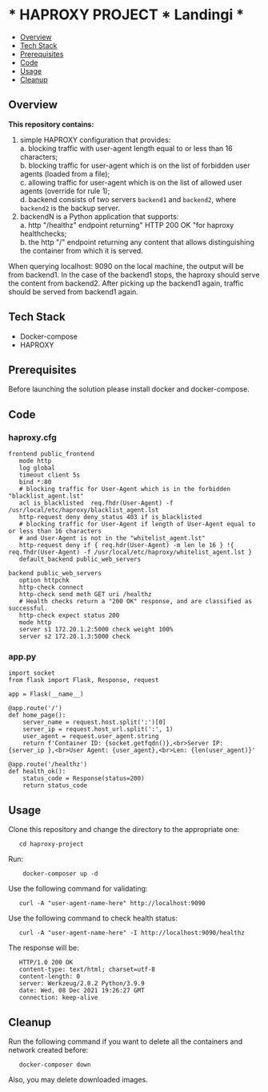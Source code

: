 #  * HAPROXY PROJECT * Landingi *

   * [Overview](#overview)
   * [Tech Stack](#tech-stack)
   * [Prerequisites](#prerequisites)
   * [Code](#code) 
   * [Usage](#usage)
   * [Cleanup](#cleanup)

## Overview
<b>This repository contains:</b><br>
  1. simple HAPROXY configuration that provides:<br>
    a. blocking traffic with user-agent length equal to or less than 16 characters;<br>
    b. blocking traffic for user-agent which is on the list of forbidden user agents (loaded from a file); <br>
    c. allowing traffic for user-agent which is on the list of allowed user agents (override for rule 1);<br>
    d. backend consists of two servers `backend1` and `backend2`, where `backend2` is the backup server.<br>
  2. backendN is a Python application that supports:<br>
    a. http "/healthz" endpoint returning" HTTP 200 OK "for haproxy healthchecks;<br>
    b. the http "/" endpoint returning any content that allows distinguishing the container from which it is served.<br>

When querying localhost: 9090 on the local machine, the output will be from backend1.
In the case of the backend1 stops, the haproxy should serve the content from backend2.
After picking up the backend1 again, traffic should be served from backend1 again. 

## Tech Stack
* Docker-compose
* HAPROXY

## Prerequisites
Before launching the solution please install docker and docker-compose.

## Code
### haproxy.cfg

```shell
frontend public_frontend
   mode http
   log global
   timeout client 5s
   bind *:80
   # blocking traffic for User-Agent which is in the forbidden "blacklist_agent.lst"
   acl is_blacklisted  req.fhdr(User-Agent) -f /usr/local/etc/haproxy/blacklist_agent.lst 
   http-request deny deny_status 403 if is_blacklisted
   # blocking traffic for User-Agent if length of User-Agent equal to or less than 16 characters 
   # and User-Agent is not in the "whitelist_agent.lst"
   http-request deny if { req.hdr(User-Agent) -m len le 16 } !{ req.fhdr(User-Agent) -f /usr/local/etc/haproxy/whitelist_agent.lst }
   default_backend public_web_servers

backend public_web_servers
   option httpchk
   http-check connect
   http-check send meth GET uri /healthz
   # Health checks return a "200 OK" response, and are classified as successful.
   http-check expect status 200
   mode http
   server s1 172.20.1.2:5000 check weight 100%
   server s2 172.20.1.3:5000 check
```
### app.py

```shell
import socket
from flask import Flask, Response, request

app = Flask(__name__)

@app.route('/')
def home_page():
    server_name = request.host.split(':')[0]
    server_ip = request.host_url.split(':', 1)
    user_agent = request.user_agent.string
    return f'Container ID: {socket.getfqdn()},<br>Server IP: {server_ip },<br>User Agent: {user_agent},<br>Len: {len(user_agent)}'

@app.route('/healthz')
def health_ok():
    status_code = Response(status=200)
    return status_code
```

## Usage
Clone this repository and change the directory to the appropriate one:
```shell
   cd haproxy-project
```
Run:
```shell
	docker-composer up -d
```
Use the following command for validating:
```shell
   curl -A "user-agent-name-here" http://localhost:9090
```

Use the following command to check health status:
```shell
   curl -A "user-agent-name-here" -I http://localhost:9090/healthz
```
The response will be:
```shell
   HTTP/1.0 200 OK
   content-type: text/html; charset=utf-8
   content-length: 0
   server: Werkzeug/2.0.2 Python/3.9.9
   date: Wed, 08 Dec 2021 19:26:27 GMT
   connection: keep-alive
```

## Cleanup
Run the following command if you want to delete all the containers and network created before:
```shell
   docker-composer down
```
Also, you may delete downloaded images.
